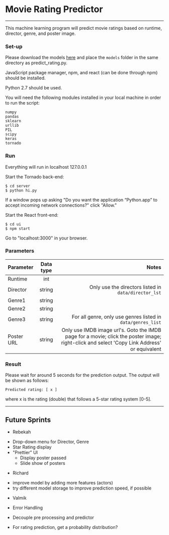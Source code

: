 # Movie Rating Predictor
<hr>
This machine learning program will predict movie ratings based on runtime, director, genre, and poster image.

### Set-up 
Please download the models [here](http://bit.ly/2BE1eZ4)
and place the `models` folder in the same directory as predict_rating.py. 

JavaScript package manager, npm, and react (can be done through npm) should be installed.

Python 2.7 should be used.

You will need the following modules installed in your local machine in order to run the script:
```
numpy
pandas
sklearn
urllib
PIL
scipy
keras
tornado
```

### Run
Everything will run in localhost 127.0.0.1

Start the Tornado back-end:
```
$ cd server
$ python hi.py
```
If a window pops up asking "Do you want the application “Python.app” to accept incoming network connections?" click "Allow."

Start the React front-end:
```
$ cd ui
$ npm start
```

Go to "localhost:3000" in your browser.

### Parameters

| Parameter        | Data type           | Notes  |
| --- |:------:| ----------------------------:|
| Runtime     | int |  |
| Director      | string      |   Only use the directors listed in `data/director_lst` |
| Genre1 | string      |     |
| Genre2 | string      |     |
| Genre3 | string      |  For all genre, only use genres listed in `data/genres_list`    |
| Poster URL | string      |  Only use IMDB image url's. Goto the IMDB page for a movie; click the poster image; right-click and select 'Copy Link Address' or equivalent   |



### Result
Please wait for around 5 seconds for the prediction output.
The output will be shown as follows:
```
Predicted rating: [ x ] 
```
where x is the rating (double) that follows a 5-star rating system [0-5]. 

<hr>

## Future Sprints

- Rebekah
* Drop-down menu for Director, Genre
* Star Rating display 
* "Prettier" UI 
	- Display poster passed
	- Slide show of posters

- Richard
* improve model by adding more features (actors)
* try different model storage to improve prediction speed, if possible

- Valmik
* Error Handling
* Decouple pre processing and predictor


* For rating prediction, get a probability distribution?




